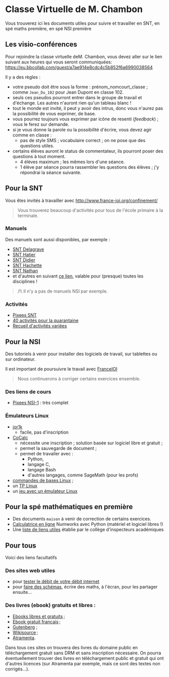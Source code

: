 # Classe Virtuelle de M. Chambon

Vous trouverez ici les documents utiles pour suivre et travailler en SNT, en spé maths première, en spé NSI première

## Les visio-conférences
Pour rejoindre la classe virtuelle deM. Chambon, vous devez aller sur le lien suivant aux heures qui vous seront communiquées:
https://eu.bbcollab.com/guest/a7ae914e8cdc4c5b852f6a6990038564


Il y a des règles :
+ votre pseudo doit être sous la forme : prénom_nomcourt_classe ; comme `Jean_Du_102` pour Jean Dupont en classe 102.
+ seuls ces pseudos pourront entrer dans le groupe de  travail et d'échange. Les autres n'auront rien qu'un tableau blanc !
+ tout le monde est invité, il peut y avoir des intrus, donc vous n'aurez pas la possibilité de vous exprimer, de base.
+ vous pourrez toujours vous exprimer par icône de resenti (*feedback*) ; vous le ferez sur demande.
+ si je vous donne la parole ou la possibilité d'écrire, vous devez agir comme en classe :
    + pas de style SMS ; vocabulaire correct ; on ne pose que des questions utiles.
+ certains élèves auront le status de commentateur, ils pourront poser des questions à tout moment.
    + 4 élèves maximum ; les mêmes lors d'une séance.
    + 1 élève par séance pourra rassembler les questions des élèves ; j'y répondrai la séance suivante.

## Pour la SNT

Vous êtes invités à travailler avec http://www.france-ioi.org/confinement/
> Vous trouverez beaucoup d'activités pour tous de l'école primaire à la terminale.

### Manuels
Des manuels sont aussi disponibles, par exemple :
+ [SNT Delagrave](https://www.lib-manuels.fr/textbook/5d10efe207571612cb53d27c?demo=true)
+ [SNT Hatier](https://monespace-educ.fr/feuilleter/9782216155033)
+ [SNT Didier](https://monespace-educ.fr/feuilleter/9782278094912)
+ [SNT Hachette](https://monespace-educ.fr/feuilleter/9782017102281)
+ [SNT Nathan](https://biblio.nathan.fr/adistance/9782091194059/?openBook=9782091194059%3fdXNlck5hbWU9UVFGdno4NlNydnZRQWQrbWhmQUVvQT09JnVzZXJQYXNzd29yZD1XalB3YkZzdmZ2RmNDSHNXUmgyemt3PT0mZGVtbz10cnVlJndhdGVybWFyaz0=)
+ et d'autres en suivant [ce lien](https://outilstice.com/2020/03/tous-les-manuels-scolaires-disponibles-gratuitement-en-ligne-pendant-la-fermeture-des-ecoles/#gs.1n5wuw), valable pour (presque) toutes les disciplines !
> /!\ Il n'y a pas de manuels NSI par exemple.

### Activités
+ [Pixees SNT](https://pixees.fr/informatiquelycee/n_site/snt.html)
+ [40 activités pour la quarantaine](https://pixees.fr/quarante-activites-pour-la-quarantaine/)
+ [Recueil d'activités variées](http://numerique-sciences-informatiques.ac-besancon.fr/wp-content/uploads/sites/35/2020/02/snt_formationv2.pdf)

## Pour la NSI

Des tutoriels à venir pour installer des logiciels de travail, sur tablettes ou sur ordinateur.

Il est important de poursuivre le travail avec [FranceIOI](http://www.france-ioi.org/algo/chapters.php?progression=1)
> Nous continuerons à corriger certains exercices ensemble.

### Des liens de cours
+ [Pixees NSI-1](https://pixees.fr/informatiquelycee/n_site/nsi_prem.html) : très complet

### Émulateurs Linux
+ [jor1k](https://s-macke.github.io/jor1k/demos/main.html?user=XjgQbmJywo&cpu=asm&n=1&relayURL=wss%3A%2F%2Frelay.widgetry.org%2F)
    + facile, pas d'inscription
+ [CoCalc](https://cocalc.com/)
    + nécessite une inscription ; solution basée sur logiciel libre et gratuit ;
    + permet la sauvegarde de document ;
    + permet de travailer avec :
        + Python,
        + langage C,
        + langage Bash
        + d'autres langages, comme SageMath (pour les profs)
+ [commandes de bases Linux](http://nsivaugelas.free.fr/premiere/fichiers/Commandes%20de%20bases%20Unix.pdf) ;
+ un [TP Linux](http://nsivaugelas.free.fr/premiere/archi_s_e.php)
+ un [jeu avec un émulateur Linux](http://luffah.xyz/bidules/Terminus/)

## Pour la spé mathématiques en première

+ Des documents `maison` à venir de correction de certains exercices.
+ [Calculatrice en ligne](https://www.numworks.com/fr/simulateur/) Numworks avec Python (matériel et logiciel libres !)
+ Une [liste de liens utiles](http://www.pedagogie.ac-aix-marseille.fr/jcms/c_10768528/fr/continuite-pedagogique) établie par le collège d'inspecteurs académiques


## Pour tous
Voici des liens facultatifs

### Des sites web utiles

+ pour [tester le débit de votre débit internet](https://www.quechoisir.org/outil-speedtest-n64483/)
+ pour [faire des schémas](https://www.scratchwork.io/), écrire des maths, à l'écran, pour les partager ensuite...


### Des livres (ebook) gratuits et libres :

+ [Ebooks libres et gratuits](https://www.ebooksgratuits.com/) ;
+ [Ebook gratuit français](http://ebook-gratuit-francais.com/) ;
+ [Gutenberg](http://www.gutenberg.org/wiki/FR_Page_d%27Accueil) ;
+ [Wikisource](https://fr.wikisource.org/wiki/Wikisource:Accueil) ;
+ [Atramenta](https://www.atramenta.net/).

Dans tous ces sites on trouvera des livres du domaine public en téléchargement gratuit sans DRM et sans inscription nécessaire. On pourra éventuellement trouver des livres en téléchargement public et gratuit qui ont d'autres licences (sur Atramenta par exemple, mais ce sont des textes non corrigés…). 

